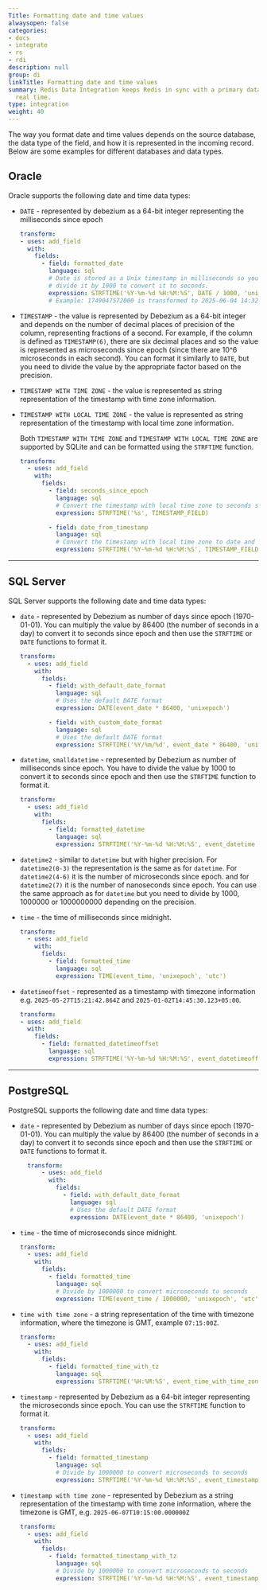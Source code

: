 ```yaml
---
Title: Formatting date and time values
alwaysopen: false
categories:
- docs
- integrate
- rs
- rdi
description: null
group: di
linkTitle: Formatting date and time values
summary: Redis Data Integration keeps Redis in sync with a primary database in near
  real time.
type: integration
weight: 40
---
```


The way you format date and time values depends on the source database, the data type of the field, and how it is represented in the incoming record. Below are some examples for different databases and data types.

## Oracle

Oracle supports the following date and time data types:

- `DATE` - represented by debezium as a 64-bit integer representing the milliseconds since epoch
  ```yaml
  transform:
  - uses: add_field
    with:
      fields:
        - field: formatted_date
          language: sql
          # Date is stored as a Unix timestamp in milliseconds so you need to
          # divide it by 1000 to convert it to seconds.
          expression: STRFTIME('%Y-%m-%d %H:%M:%S', DATE / 1000, 'unixepoch')
          # Example: 1749047572000 is transformed to 2025-06-04 14:32:52
  ```
- `TIMESTAMP` - the value is represented by Debezium as a 64-bit integer and depends on the number of decimal places of precision of the column, representing fractions of a second. For example, if the column is defined as `TIMESTAMP(6)`, there are six decimal places and so the value is represented as microseconds since epoch (since there are 10^6 microseconds in each second).
You can format it similarly to `DATE`, but you need to divide the value by the appropriate factor based on the precision.

- `TIMESTAMP WITH TIME ZONE` - the value is represented as string representation of the timestamp with time zone information.

- `TIMESTAMP WITH LOCAL TIME ZONE` - the value is represented as string representation of the timestamp with local time zone information.

  Both `TIMESTAMP WITH TIME ZONE` and `TIMESTAMP WITH LOCAL TIME ZONE` are supported by SQLite and can be formatted using the `STRFTIME` function.

  ```yaml
  transform:
    - uses: add_field
      with:
        fields:
          - field: seconds_since_epoch
            language: sql
            # Convert the timestamp with local time zone to seconds since epoch.
            expression: STRFTIME('%s', TIMESTAMP_FIELD)

          - field: date_from_timestamp
            language: sql
            # Convert the timestamp with local time zone to date and time.
            expression: STRFTIME('%Y-%m-%d %H:%M:%S', TIMESTAMP_FIELD)
  ```

----

## SQL Server
SQL Server supports the following date and time data types:

- `date` - represented by Debezium as number of days since epoch (1970-01-01). You can multiply the value by 86400 (the number of seconds in a day) to convert it to seconds since epoch and then use the `STRFTIME` or `DATE` functions to format it.
  ```yaml
  transform:
    - uses: add_field
      with:
        fields:
          - field: with_default_date_format
            language: sql
            # Uses the default DATE format
            expression: DATE(event_date * 86400, 'unixepoch')
  
          - field: with_custom_date_format
            language: sql
            # Uses the default DATE format
            expression: STRFTIME('%Y/%m/%d', event_date * 86400, 'unixepoch')
  ```

- `datetime`, `smalldatetime` - represented by Debezium as number of milliseconds since epoch. You have to divide the value by 1000 to convert it to seconds since epoch and then use the `STRFTIME` function to format it.
  ```yaml
  transform:
    - uses: add_field
      with:
        fields:
          - field: formatted_datetime
            language: sql
            expression: STRFTIME('%Y-%m-%d %H:%M:%S', event_datetime / 1000, 'unixepoch')
  ```

- `datetime2` - similar to `datetime` but with higher precision. For `datetime2(0-3)` the representation is the same as for `datetime`. For `datetime2(4-6)` it is the number of microseconds since epoch. and for `datetime2(7)` it is the number of nanoseconds since epoch. You can use the same approach as for `datetime` but you need to divide by 1000, 1000000 or 1000000000 depending on the precision.

- `time` - the time of milliseconds since midnight.
  ```yaml
  transform:
    - uses: add_field
      with:
        fields:
          - field: formatted_time
            language: sql
            expression: TIME(event_time, 'unixepoch', 'utc')
  ```

- `datetimeoffset` - represented as a timestamp with timezone information e.g. `2025-05-27T15:21:42.864Z` and `2025-01-02T14:45:30.123+05:00`. 
  ```yaml
  transform:
  - uses: add_field
    with:
      fields:
        - field: formatted_datetimeoffset
          language: sql
          expression: STRFTIME('%Y-%m-%d %H:%M:%S', event_datetimeoffset)
  ```




<!-- TODO [ilianiliev-redis]: Test and document the dynamic expressions for the rest of the supported databases - MySQL, PostgresSQL, MongoDB -->



----

## PostgreSQL

PostgreSQL supports the following date and time data types:

- `date` - represented by Debezium as number of days since epoch (1970-01-01). You can multiply the value by 86400 (the number of seconds in a day) to convert it to seconds since epoch and then use the `STRFTIME` or `DATE` functions to format it.
  ```yaml
    transform:
        - uses: add_field
          with:
            fields:
              - field: with_default_date_format
                language: sql
                # Uses the default DATE format
                expression: DATE(event_date * 86400, 'unixepoch')
  ```

- `time` - the time of microseconds since midnight.
  ```yaml
  transform:
    - uses: add_field
      with:
        fields:
          - field: formatted_time
            language: sql
            # Divide by 1000000 to convert microseconds to seconds
            expression: TIME(event_time / 1000000, 'unixepoch', 'utc')
  ```

- `time with time zone` - a string representation of the time with timezone information, where the timezone is GMT, example `07:15:00Z`.
  ```yaml
  transform:
    - uses: add_field
      with:
        fields:
          - field: formatted_time_with_tz
            language: sql
            expression: STRFTIME('%H:%M:%S', event_time_with_time_zone)
  ```

- `timestamp` - represented by Debezium as a 64-bit integer representing the microseconds since epoch. You can use the `STRFTIME` function to format it.
  ```yaml
  transform:
    - uses: add_field
      with:
        fields:
          - field: formatted_timestamp
            language: sql
            # Divide by 1000000 to convert microseconds to seconds
            expression: STRFTIME('%Y-%m-%d %H:%M:%S', event_timestamp / 1000000, 'unixepoch')
  ```

- `timestamp with time zone` - represented by Debezium as a string representation of the timestamp with time zone information, where the timezone is GMT, e.g. `2025-06-07T10:15:00.000000Z`
  ```yaml
  transform:
    - uses: add_field
      with:
        fields:
          - field: formatted_timestamp_with_tz
            language: sql
            # Divide by 1000000 to convert microseconds to seconds
            expression: STRFTIME('%Y-%m-%d %H:%M:%S', event_timestamp_with_time_zone)
  ```
